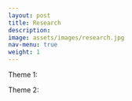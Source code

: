 ```yaml
---
layout: post
title: Research
description: 
image: assets/images/research.jpg
nav-menu: true
weight: 1
---
```


Theme 1: 

Theme 2: 
